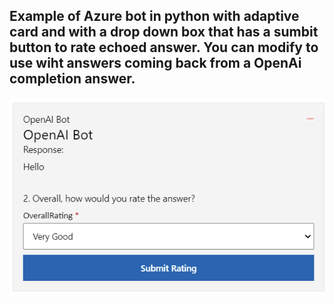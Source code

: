 ## Example of Azure bot in python with adaptive card and with a drop down box that has a sumbit button to rate echoed answer.  You can modify to use wiht answers coming back from a OpenAi completion answer. 

![AdaptiveCard](https://github.com/Onemanwolf/bot_adaptive_action/blob/main/image/adapt.png?)
